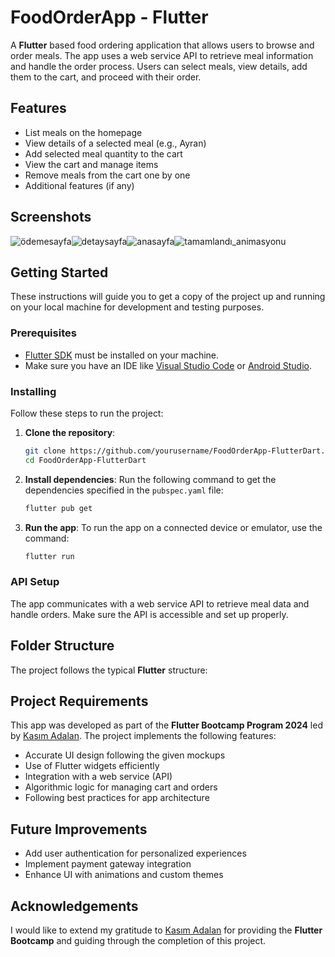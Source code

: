# FoodOrderApp - Flutter

A **Flutter** based food ordering application that allows users to browse and order meals. The app uses a web service API to retrieve meal information and handle the order process. Users can select meals, view details, add them to the cart, and proceed with their order.

## Features

- List meals on the homepage
- View details of a selected meal (e.g., Ayran)
- Add selected meal quantity to the cart
- View the cart and manage items
- Remove meals from the cart one by one
- Additional features (if any)

## Screenshots
<!-- You can add images of your app screens -->
![ödemesayfa](https://github.com/user-attachments/assets/5029a67c-d4a4-4c3e-a0f4-a0f90b8532cf)![detaysayfa](https://github.com/user-attachments/assets/98fdeb22-bee0-40d1-914a-5acbdd76b97c)![anasayfa](https://github.com/user-attachments/assets/4b03a2a7-01a9-4b00-a016-2c7473d18bb5)![tamamlandı_animasyonu](https://github.com/user-attachments/assets/70bbb702-ea8e-43cf-ad33-8b178de20bb8)


## Getting Started

These instructions will guide you to get a copy of the project up and running on your local machine for development and testing purposes.

### Prerequisites

- [Flutter SDK](https://flutter.dev/docs/get-started/install) must be installed on your machine.
- Make sure you have an IDE like [Visual Studio Code](https://code.visualstudio.com/) or [Android Studio](https://developer.android.com/studio).

### Installing

Follow these steps to run the project:

1. **Clone the repository**:
    ```bash
    git clone https://github.com/yourusername/FoodOrderApp-FlutterDart.git
    cd FoodOrderApp-FlutterDart
    ```

2. **Install dependencies**:
    Run the following command to get the dependencies specified in the `pubspec.yaml` file:
    ```bash
    flutter pub get
    ```

3. **Run the app**:
    To run the app on a connected device or emulator, use the command:
    ```bash
    flutter run
    ```

### API Setup

The app communicates with a web service API to retrieve meal data and handle orders. Make sure the API is accessible and set up properly.

## Folder Structure

The project follows the typical **Flutter** structure:


## Project Requirements

This app was developed as part of the **Flutter Bootcamp Program 2024** led by [Kasım Adalan](https://www.udemy.com/user/kasim-adalan/). The project implements the following features:

- Accurate UI design following the given mockups
- Use of Flutter widgets efficiently
- Integration with a web service (API)
- Algorithmic logic for managing cart and orders
- Following best practices for app architecture

## Future Improvements

- Add user authentication for personalized experiences
- Implement payment gateway integration
- Enhance UI with animations and custom themes

## Acknowledgements

I would like to extend my gratitude to [Kasım Adalan](https://www.udemy.com/user/kasim-adalan/) for providing the **Flutter Bootcamp** and guiding through the completion of this project.
